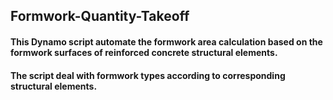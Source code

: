 ## Formwork-Quantity-Takeoff

#### This Dynamo script automate the formwork area calculation based on the formwork surfaces of reinforced concrete structural elements.
#### The script deal with formwork types according to corresponding structural elements.
